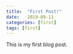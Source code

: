```yaml
---
title:  "First Post!"
date:   2019-09-11 
categories: [first]
tags: [first]
---
```

This is my first blog post.
